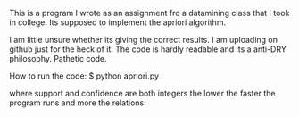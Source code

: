 This is a program I wrote as an assignment fro a datamining class that I took in college. Its supposed to implement the 
apriori algorithm.

I am little unsure whether its giving the correct results.
I am uploading on github just for the heck of it. The code is hardly readable and its a anti-DRY philosophy.
Pathetic code.


How to run the code:
$ python apriori.py <inputfile> <support> <confidence>

where support and confidence are both integers the lower the faster the program runs and more the relations.
